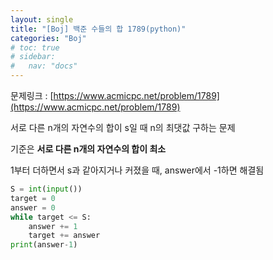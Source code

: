 ```yaml
---
layout: single
title: "[Boj] 백준 수들의 합 1789(python)"
categories: "Boj"
# toc: true
# sidebar:
#   nav: "docs"
---
```


문제링크 : [https://www.acmicpc.net/problem/1789](https://www.acmicpc.net/problem/1789)

서로 다른 n개의 자연수의 합이 s일 때 n의 최댓값 구하는 문제

기준은 **서로 다른 n개의 자연수의 합이 최소**

1부터 더하면서 s과 같아지거나 커졌을 때, answer에서 -1하면 해결됨

```python
S = int(input())
target = 0
answer = 0
while target <= S:
    answer += 1
    target += answer
print(answer-1)
```
